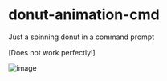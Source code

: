 # donut-animation-cmd
Just a spinning donut in a command prompt

[Does not work perfectly!]


![image](https://github.com/Dyplay/donut-animation-cmd/assets/71791638/b4daa699-c29c-4132-b473-a341bace7270)
